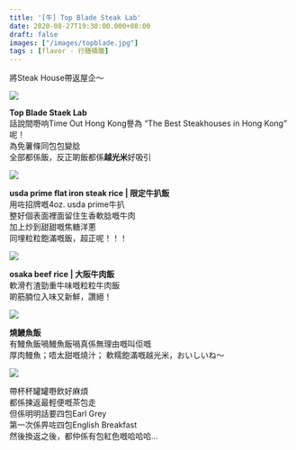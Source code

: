 ```yaml
---
title: '[牛] Top Blade Steak Lab'
date: 2020-08-27T19:30:00.000+08:00
draft: false
images: ["/images/topblade.jpg"]
tags : [flavor - 行膳積腹]
---
```


將Steak House帶返屋企～

![](/images/topblade.jpg)

**Top Blade Staek Lab**  
話說間嘢响Time Out Hong Kong譽為 “The Best Steakhouses in Hong Kong” 呢！  
為免薯條同包包變腍  
全部都係飯，反正啲飯都係**越光米**好吸引    

![](/images/topblade1.jpg)

**usda prime flat iron steak rice | 限定牛扒飯**  
用咗招牌嘅4oz. usda prime牛扒  
整好個表面裡面留住生香軟腍嘅牛肉  
加上炒到甜甜嘅焦糖洋蔥  
同埋粒粒飽滿嘅飯，超正呢！！！  

![](/images/topblade2.jpg)

**osaka beef rice | 大阪牛肉飯**  
軟滑冇渣勁重牛味嘅粒粒牛肉飯  
啲筋腩位入味又新鮮，讚絕！  

![](/images/topblade3.jpg)

**燒鰻魚飯**  
有鰻魚飯喎鰻魚飯喎真係無理由嘅叫佢嘅  
厚肉鰻魚；唔太甜嘅燒汁；
軟糯飽滿嘅越光米，おいしいね～  

![](/images/topblade4.jpg)

帶杯杯罐罐嘢飲好麻煩  
都係揀返最輕便嘅茶包走  
但係明明話要四包Earl Grey  
第一次係畀咗四包English Breakfast  
然後換返之後，都仲係有包紅色嘅哈哈哈...
